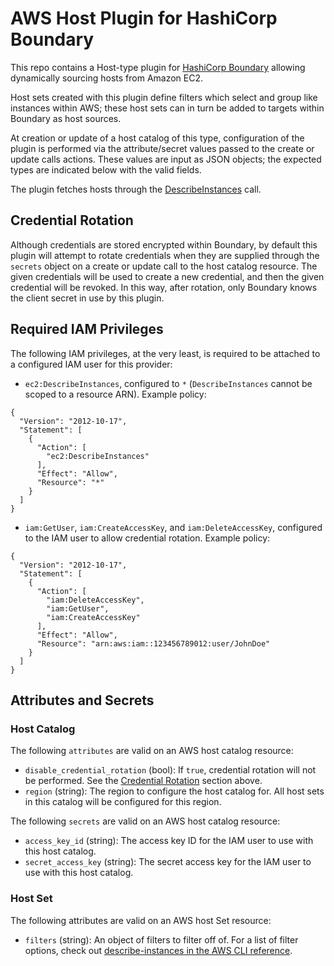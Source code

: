 # AWS Host Plugin for HashiCorp Boundary

This repo contains a Host-type plugin for [HashiCorp
Boundary](https://www.boundaryproject.io/) allowing dynamically sourcing hosts
from Amazon EC2.

Host sets created with this plugin define filters which select and group like
instances within AWS; these host sets can in turn be added to targets within
Boundary as host sources.

At creation or update of a host catalog of this type, configuration of the
plugin is performed via the attribute/secret values passed to the create or
update calls actions. These values are input as JSON objects; the expected types
are indicated below with the valid fields.

The plugin fetches hosts through the
[DescribeInstances](https://docs.aws.amazon.com/AWSEC2/latest/APIReference/API_DescribeInstances.html)
call.

## Credential Rotation

Although credentials are stored encrypted within Boundary, by default this
plugin will attempt to rotate credentials when they are supplied through the
`secrets` object on a create or update call to the host catalog resource. The
given credentials will be used to create a new credential, and then the given
credential will be revoked. In this way, after rotation, only Boundary knows the
client secret in use by this plugin.

## Required IAM Privileges

The following IAM privileges, at the very least, is required to be attached to a
configured IAM user for this provider:

* `ec2:DescribeInstances`, configured to `*` (`DescribeInstances` cannot be
  scoped to a resource ARN). Example policy:

```
{
  "Version": "2012-10-17",
  "Statement": [
    {
      "Action": [
        "ec2:DescribeInstances"
      ],
      "Effect": "Allow",
      "Resource": "*"
    }
  ]
}
```

* `iam:GetUser`, `iam:CreateAccessKey`, and `iam:DeleteAccessKey`, configured to
  the IAM user to allow credential rotation. Example policy:

```
{
  "Version": "2012-10-17",
  "Statement": [
    {
      "Action": [
        "iam:DeleteAccessKey",
        "iam:GetUser",
        "iam:CreateAccessKey"
      ],
      "Effect": "Allow",
      "Resource": "arn:aws:iam::123456789012:user/JohnDoe"
    }
  ]
}
```

## Attributes and Secrets

### Host Catalog

The following `attributes` are valid on an AWS host catalog resource:

- `disable_credential_rotation` (bool): If `true`, credential rotation will not
  be performed. See the [Credential Rotation](#credential-rotation) section
  above.
- `region` (string): The region to configure the host catalog for. All host sets
  in this catalog will be configured for this region.

The following `secrets` are valid on an AWS host catalog resource:

- `access_key_id` (string): The access key ID for the IAM user to use with this
  host catalog.
- `secret_access_key` (string): The secret access key for the IAM user to use
  with this host catalog.

### Host Set

The following attributes are valid on an AWS host Set resource:

- `filters` (string): An object of filters to filter off of. For a list of
  filter options, check out [describe-instances in the AWS CLI
  reference](https://docs.aws.amazon.com/cli/latest/reference/ec2/describe-instances.html).
